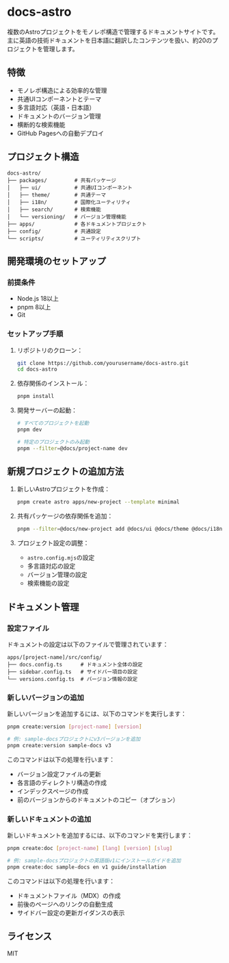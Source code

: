# docs-astro

複数のAstroプロジェクトをモノレポ構造で管理するドキュメントサイトです。主に英語の技術ドキュメントを日本語に翻訳したコンテンツを扱い、約20のプロジェクトを管理します。

## 特徴

- モノレポ構造による効率的な管理
- 共通UIコンポーネントとテーマ
- 多言語対応（英語・日本語）
- ドキュメントのバージョン管理
- 横断的な検索機能
- GitHub Pagesへの自動デプロイ

## プロジェクト構造

```
docs-astro/
├── packages/         # 共有パッケージ
│   ├── ui/           # 共通UIコンポーネント
│   ├── theme/        # 共通テーマ
│   ├── i18n/         # 国際化ユーティリティ
│   ├── search/       # 検索機能
│   └── versioning/   # バージョン管理機能
├── apps/             # 各ドキュメントプロジェクト
├── config/           # 共通設定
└── scripts/          # ユーティリティスクリプト
```

## 開発環境のセットアップ

### 前提条件

- Node.js 18以上
- pnpm 8以上
- Git

### セットアップ手順

1. リポジトリのクローン：
   ```bash
   git clone https://github.com/yourusername/docs-astro.git
   cd docs-astro
   ```

2. 依存関係のインストール：
   ```bash
   pnpm install
   ```

3. 開発サーバーの起動：
   ```bash
   # すべてのプロジェクトを起動
   pnpm dev
   
   # 特定のプロジェクトのみ起動
   pnpm --filter=@docs/project-name dev
   ```

## 新規プロジェクトの追加方法

1. 新しいAstroプロジェクトを作成：
   ```bash
   pnpm create astro apps/new-project --template minimal
   ```

2. 共有パッケージの依存関係を追加：
   ```bash
   pnpm --filter=@docs/new-project add @docs/ui @docs/theme @docs/i18n @docs/search
   ```

3. プロジェクト設定の調整：
   - `astro.config.mjs`の設定
   - 多言語対応の設定
   - バージョン管理の設定
   - 検索機能の設定

## ドキュメント管理

### 設定ファイル

ドキュメントの設定は以下のファイルで管理されています：

```
apps/[project-name]/src/config/
├── docs.config.ts      # ドキュメント全体の設定
├── sidebar.config.ts   # サイドバー項目の設定
└── versions.config.ts  # バージョン情報の設定
```

### 新しいバージョンの追加

新しいバージョンを追加するには、以下のコマンドを実行します：

```bash
pnpm create:version [project-name] [version]

# 例: sample-docsプロジェクトにv3バージョンを追加
pnpm create:version sample-docs v3
```

このコマンドは以下の処理を行います：
- バージョン設定ファイルの更新
- 各言語のディレクトリ構造の作成
- インデックスページの作成
- 前のバージョンからのドキュメントのコピー（オプション）

### 新しいドキュメントの追加

新しいドキュメントを追加するには、以下のコマンドを実行します：

```bash
pnpm create:doc [project-name] [lang] [version] [slug]

# 例: sample-docsプロジェクトの英語版v1にインストールガイドを追加
pnpm create:doc sample-docs en v1 guide/installation
```

このコマンドは以下の処理を行います：
- ドキュメントファイル（MDX）の作成
- 前後のページへのリンクの自動生成
- サイドバー設定の更新ガイダンスの表示

## ライセンス

MIT

